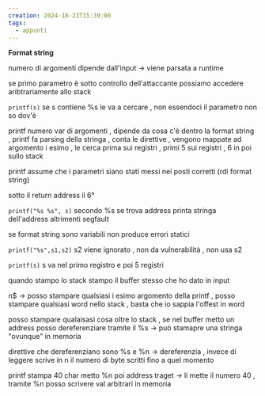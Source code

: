 ```yaml
---
creation: 2024-10-23T15:39:00
tags:
  - appunti
---
```

**Format string** 

numero di argomenti dipende dall'input -> viene parsata a runtime 

se primo parametro è sotto controllo dell'attaccante possiamo accedere aribtrariamente allo stack

`printf(s)` se s contiene %s le va a cercare , non essendoci il parametro non so dov'è 

printf numero var di argomenti , dipende da cosa c'è dentro la format string , printf fa parsing della stringa , conta le direttive , vengono mappate ad argomento i esimo , le cerca prima sui registri , primi 5 sui registri , 6 in poi sullo stack

printf assume che i parametri siano stati messi nei posti corretti (rdi format string)

sotto il return address il 6° 

`printf("%s %s", s)` secondo %s se trova address printa stringa dell'address altrimenti segfault 

se format string sono variabili non produce errori statici

`printf("%s",s1,s2)` s2 viene ignorato , non da vulnerabilità , non usa s2

`printf(s)` s va nel primo registro e poi 5 registri 

quando stampo lo stack stampo il buffer stesso che ho dato in input 

n\$ -> posso stampare qualsiasi i esimo argomento della printf , posso stampare qualsiasi word nello stack , basta che io sappia l'offest in word 

posso stampare qualaisasi cosa oltre lo stack , se nel buffer metto un address posso dereferenziare tramite il %s -> può stamapre una stringa "ovunque" in memoria 

direttive che dereferenziano sono %s e %n -> dereferenzia , invece di leggere scrive in n il numero di byte scritti fino a quel momento 

printf stampa 40 char metto %n poi address traget -> li mette il numero 40 , tramite %n posso scrivere val arbitrari in memoria